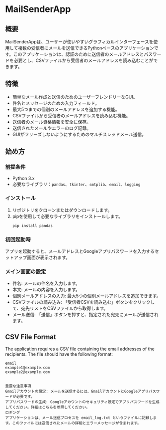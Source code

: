 # MailSenderApp

## 概要
MailSenderAppは、ユーザーが使いやすいグラフィカルインターフェースを使用して複数の受信者にメールを送信できるPythonベースのアプリケーションです。このアプリケーションは、認証のために送信者のメールアドレスとパスワードを必要とし、CSVファイルから受信者のメールアドレスを読み込むことができます。

## 特徴
- 簡単なメール作成と送信のためのユーザーフレンドリーなGUI。
- 件名とメッセージのための入力フィールド。
- 最大5つまでの個別のメールアドレスを追加する機能。
- CSVファイルから受信者のメールアドレスを読み込む機能。
- 送信者のメール資格情報を安全に保存。
- 送信されたメールやエラーのログ記録。
- GUIがフリーズしないようにするためのマルチスレッドメール送信。

## 始め方
### 前提条件
- Python 3.x
- 必要なライブラリ：`pandas`、`tkinter`、`smtplib`、`email`、`logging`

### インストール
1. リポジトリをクローンまたはダウンロードします。
2. pipを使用して必要なライブラリをインストールします。
   ```bash
   pip install pandas
### 初回起動時
アプリを起動すると、メールアドレスとGoogleアプリパスワードを入力するセットアップ画面が表示されます。

### メイン画面の設定
- 件名: メールの件名を入力します。
- 本文: メールの内容を入力します。
- 個別メールアドレスの入力: 最大5つの個別メールアドレスを追加できます。
- CSVファイルの読み込み: 「受信者CSVを読み込む」ボタンをクリックして、宛先リストをCSVファイルから取得します。
- メール送信: 「送信」ボタンを押すと、指定された宛先にメールが送信されます。


## CSV File Format

The application requires a CSV file containing the email addresses of the recipients. The file should have the following format:

```csv
email
example1@example.com
example2@example.com


重要な注意事項
Gmailアカウントの設定: メールを送信するには、GmailアカウントとGoogleアプリパスワードが必要です。
アプリパスワードの生成: Googleアカウントのセキュリティ設定でアプリパスワードを生成してください。詳細はこちらを参照してください。
ロギング
アプリケーションは、メール送信プロセスを email_log.txt というファイルに記録します。このファイルには送信されたメールの詳細とエラーメッセージが含まれます。





